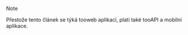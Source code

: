 > [!NOTE]
> Přestože tento článek se týká tooweb aplikací, platí také tooAPI a mobilní aplikace.
> 
> 

